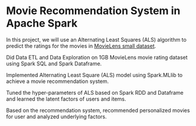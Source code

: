 # Movie Recommendation System in Apache Spark

In this project, we will use an Alternating Least Squares (ALS) algorithm to predict the ratings for the movies in [MovieLens small dataset](https://grouplens.org/datasets/movielens/latest/).

Did Data ETL and Data Exploration on 1GB MovieLens movie rating dataset using Spark SQL and Spark Dataframe.  

Implemented Alternating Least Square (ALS) model using Spark.MLlib to achieve a movie recommendation system.    

Tuned the hyper-parameters of ALS based on Spark RDD and Dataframe and learned the latent factors of users and items.     

Based on the recommendation system, recommended personalized movies for user and analyzed underlying factors.  
